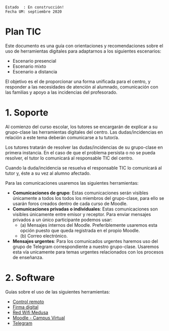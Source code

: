 
```
Estado  : En construcción!
Fecha UM: septiembre 2020
```

# Plan TIC

Este documento es una guía con orientaciones y recomendaciones sobre el uso de
herramientas digitales para adaptarnos a los siguientes escenarios:
* Escenario presencial
* Escenario mixto
* Escenario a distancia

El objetivo es el de proporcionar una forma unificada para el centro, y responder
a las necesidades de atención al alumnado, comunicación con las familias y apoyo
a las incidencias del profesorado.

# 1. Soporte

Al comienzo del curso escolar, los tutores se encargarán de explicar a su grupo-clase
las herramientas digitales del centro. Las dudas/incidencias en relación a este tema
deberán comunicarse a tu tutor/a.

Los tutores tratarán de resolver las dudas/incidencias de su grupo-clase en primera instancia.
En el caso de que el problema persista o no se pueda resolver, el tutor lo comunicará al responsable TIC
del centro.

Cuando la duda/incidencia se resuelva el responsable TIC lo comunicará al tutor y,
éste a su vez al alumno afectado.

Para las comunicaciones usaremos las siguientes herramientas:
* **Comunicaciones de grupo**: Estas comunicaciones serán visibles únicamente a todos
los todos los miembros del grupo-clase, para ello se usarán foros creados dentro de cada curso de Moodle.
* **Comunicaciones privadas o individuales**: Estas comunicaciones son visibles únicamente entre emisor y receptor. Para enviar mensajes privados a un único participante podemos usar:
    * (a) Mensajes internos del Moodle. Preferiblemente usaremos esta opción puesto que queda registrada en el propio Moodle.
    * (b) Correo electrónico.
* **Mensajes urgentes**: Para los comunicados urgentes haremos uso del grupo de Telegram
correspondiente a nuestro grupo-clase. Usaremos esta vía unicamente para temas
urgentes relacionados con los procesos de enseñanza.

# 2. Software

Guías sobre el uso de las siguientes herramientas:
* [Control remoto](control-remoto.md)
* [Firma digital](firma-digital.md)
* [Red Wifi Medusa](medusa.md)
* [Moodle - Campus Virtual](moodle.md)
* [Telegram](telegram.md)

